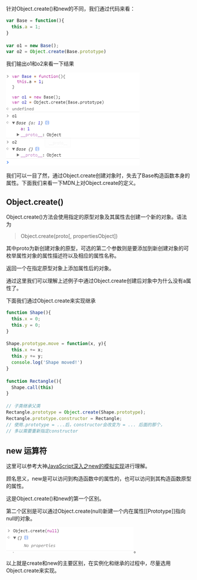 针对Object.create()和new的不同，我们通过代码来看：

```javascript
var Base = function(){
  this.a = 1;
}

var o1 = new Base();
var o2 = Object.create(Base.prototype)

```

我们输出o1和o2来看一下结果

![create和new的区别](../../images/javascript/createnew.png)

我们可以一目了然，通过Object.create创建对象时，失去了Base构造函数本身的属性。下面我们来看一下MDN上对Object.create的定义。

## Object.create()

Object.create()方法会使用指定的原型对象及其属性去创建一个新的对象。语法为

> Object.create(proto[, propertiesObject])

其中proto为新创建对象的原型，可选的第二个参数则是要添加到新创建对象的可枚举属性对象的属性描述符以及相应的属性名称。

返回一个在指定原型对象上添加属性后的对象。

通过这里我们可以理解上述例子中通过Object.create创建后对象中为什么没有a属性了。

下面我们通过Object.create来实现继承

```javascript
function Shape(){
  this.x = 0;
  this.y = 0;
}

Shape.prototype.move = function(x, y){
  this.x += x;
  this.y += y;
  console.log('Shape moved!')
}

function Rectangle(){
  Shape.call(this)
}

// 子类继承父类
Rectangle.prototype = Object.create(Shape.prototype);
Rectangle.prototype.constructor = Rectangle;
// 使用.prototype = ...后，constructor会改变为 = ... 后面的那个，
// 多以需要重新指定constructor
```

## new 运算符

这里可以参考大神[JavaScript深入之new的模拟实现](https://github.com/mqyqingfeng/Blog/issues/13)进行理解。

顾名思义，new是可以访问到构造函数中的属性的，也可以访问到其构造函数原型的属性。

这是Object.create()和new的第一个区别。

第二个区别是可以通过Object.create(null)新建一个内在属性[[Prototype]]指向null的对象。

![create null](../../images/javascript/createnull.png)。

以上就是create和new的主要区别，在实例化和继承的过程中，尽量选用Object.create来实现。